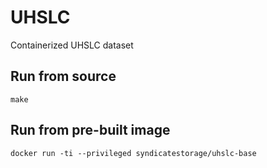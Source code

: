 # UHSLC
Containerized UHSLC dataset

Run from source
---------------
```
make
```

Run from pre-built image
------------------------
```
docker run -ti --privileged syndicatestorage/uhslc-base
```

